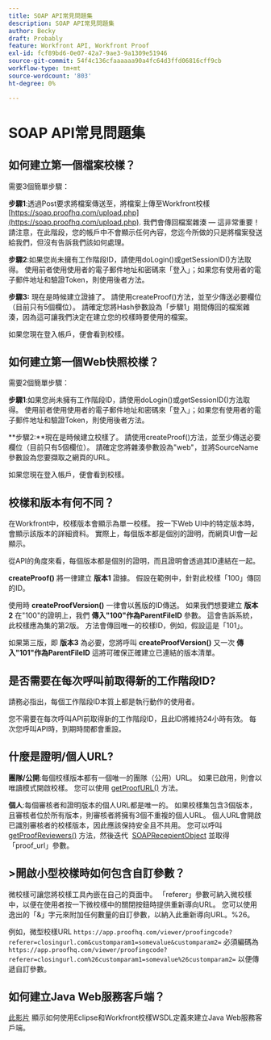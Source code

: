 ```yaml
---
title: SOAP API常見問題集
description: SOAP API常見問題集
author: Becky
draft: Probably
feature: Workfront API, Workfront Proof
exl-id: fcf89bd6-0e07-42a7-9ae3-9a1309e51946
source-git-commit: 54f4c136cfaaaaaa90a4fc64d3ffd06816cff9cb
workflow-type: tm+mt
source-wordcount: '803'
ht-degree: 0%

---
```


# SOAP API常見問題集

## 如何建立第一個檔案校樣？

需要3個簡單步驟：

**步驟1**:透過Post要求將檔案傳送至，將檔案上傳至Workfront校樣  [https://soap.proofhq.com/upload.php](https://soap.proofhq.com/upload.php). 我們會傳回檔案雜湊 — 這非常重要！ 請注意，在此階段，您的帳戶中不會顯示任何內容，您迄今所做的只是將檔案發送給我們，但沒有告訴我們該如何處理。

**步驟2**:如果您尚未擁有工作階段ID，請使用doLogin()或getSessionID()方法取得。 使用前者使用使用者的電子郵件地址和密碼來「登入」；如果您有使用者的電子郵件地址和驗證Token，則使用後者方法。

**步驟3:** 現在是時候建立證據了。 請使用createProof()方法，並至少傳送必要欄位（目前只有5個欄位）。 請確定您將Hash參數設為「步驟1」期間傳回的檔案雜湊，因為這可讓我們決定在建立您的校樣時要使用的檔案。

如果您現在登入帳戶，便會看到校樣。

## 如何建立第一個Web快照校樣？

需要2個簡單步驟：

**步驟1**:如果您尚未擁有工作階段ID，請使用doLogin()或getSessionID()方法取得。 使用前者使用使用者的電子郵件地址和密碼來「登入」；如果您有使用者的電子郵件地址和驗證Token，則使用後者方法。

**步驟2:**現在是時候建立校樣了。 請使用createProof()方法，並至少傳送必要欄位（目前只有5個欄位）。 請確定您將雜湊參數設為&quot;web&quot;，並將SourceName參數設為您要擷取之網頁的URL。

如果您現在登入帳戶，便會看到校樣。

## 校樣和版本有何不同？

在Workfront中，校樣版本會顯示為單一校樣。 按一下Web UI中的特定版本時，會顯示該版本的詳細資料。 實際上，每個版本都是個別的證明，而網頁UI會一起顯示。

從API的角度來看，每個版本都是個別的證明，而且證明會透過其ID連結在一起。

**createProof()** 將一律建立 **版本1** 證據。 假設在範例中，針對此校樣「100」傳回的ID。

使用時 **createProofVersion()** 一律會以舊版的ID傳送。 如果我們想要建立 **版本2** 在&quot;100&quot;的證明上，我們 **傳入&quot;100&quot;作為ParentFileID** 參數。 這會告訴系統，此校樣應為集的第2版。 方法會傳回唯一的校樣ID，例如，假設這是「101」。

如果第三版，即 **版本3** 為必要，您將呼叫 **createProofVersion()** 又一次 **傳入&quot;101&quot;作為ParentFileID** 這將可確保正確建立已連結的版本清單。

## 是否需要在每次呼叫前取得新的工作階段ID?

請務必指出，每個工作階段ID本質上都是執行動作的使用者。 

您不需要在每次呼叫API前取得新的工作階段ID，且此ID將維持24小時有效。 每次您呼叫API時，到期時間都會重設。

## 什麼是證明/個人URL?

**團隊/公開**:每個校樣版本都有一個唯一的團隊（公用）URL。 如果已啟用，則會以唯讀模式開啟校樣。 您可以使用 [getProofURL()](http://api.proofhq.com/home/proofs/getproofurl) 方法。

**個人**:每個審核者和證明版本的個人URL都是唯一的。 如果校樣集包含3個版本，且審核者位於所有版本，則審核者將擁有3個不重複的個人URL。 個人URL會開啟已識別審核者的校樣版本，因此應該保持安全且不共用。 您可以呼叫 [getProofReviewers()](http://api.proofhq.com/home/proofs/getproofreviewers) 方法，然後迭代  [SOAPRecepientObject](http://api.proofhq.com/home/objects/soaprecipientobject) 並取得「proof_url」參數。

## >開啟小型校樣時如何包含自訂參數？

微校樣可讓您將校樣工具內嵌在自己的頁面中。 「referer」參數可納入微校樣中，以便在使用者按一下微校樣中的關閉按鈕時提供重新導向URL。 您可以使用逸出的「&amp;」字元來附加任何數量的自訂參數，以納入此重新導向URL。%26。

例如，微型校樣URL
`https://app.proofhq.com/viewer/proofingcode?referer=closingurl.com&customparam1=somevalue&customparam2=` 必須編碼為 
`https://app.proofhq.com/viewer/proofingcode?referer=closingurl.com%26customparam1=somevalue%26customparam2=` 以便傳遞自訂參數。

## 如何建立Java Web服務客戶端？

[此影片](http://screencast.com/t/xsSNrqs5b) 顯示如何使用Eclipse和Workfront校樣WSDL定義來建立Java Web服務客戶端。

